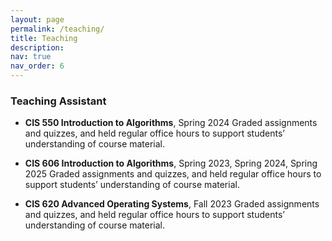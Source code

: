 ```yaml
---
layout: page
permalink: /teaching/
title: Teaching
description: 
nav: true
nav_order: 6
---
```


### Teaching Assistant
- **CIS 550 Introduction to Algorithms**, Spring 2024 
 Graded assignments and quizzes, and held regular office hours to support students’ understanding of course material.

- **CIS 606 Introduction to Algorithms**, Spring 2023, Spring 2024, Spring 2025
 Graded assignments and quizzes, and held regular office hours to support students’ understanding of course material.

- **CIS 620 Advanced Operating Systems**, Fall 2023
 Graded assignments and quizzes, and held regular office hours to support students’ understanding of course material.
